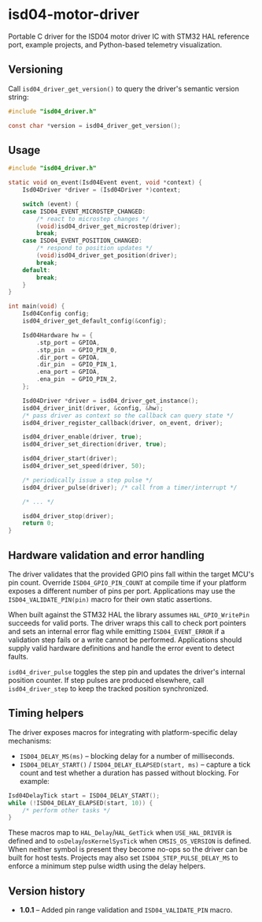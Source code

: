 # isd04-motor-driver
Portable C driver for the ISD04 motor driver IC with STM32 HAL reference port, example projects, and Python-based telemetry visualization.

## Versioning
Call `isd04_driver_get_version()` to query the driver's semantic version string:

```c
#include "isd04_driver.h"

const char *version = isd04_driver_get_version();
```

## Usage

```c
#include "isd04_driver.h"

static void on_event(Isd04Event event, void *context) {
    Isd04Driver *driver = (Isd04Driver *)context;

    switch (event) {
    case ISD04_EVENT_MICROSTEP_CHANGED:
        /* react to microstep changes */
        (void)isd04_driver_get_microstep(driver);
        break;
    case ISD04_EVENT_POSITION_CHANGED:
        /* respond to position updates */
        (void)isd04_driver_get_position(driver);
        break;
    default:
        break;
    }
}

int main(void) {
    Isd04Config config;
    isd04_driver_get_default_config(&config);

    Isd04Hardware hw = {
        .stp_port = GPIOA,
        .stp_pin  = GPIO_PIN_0,
        .dir_port = GPIOA,
        .dir_pin  = GPIO_PIN_1,
        .ena_port = GPIOA,
        .ena_pin  = GPIO_PIN_2,
    };

    Isd04Driver *driver = isd04_driver_get_instance();
    isd04_driver_init(driver, &config, &hw);
    /* pass driver as context so the callback can query state */
    isd04_driver_register_callback(driver, on_event, driver);

    isd04_driver_enable(driver, true);
    isd04_driver_set_direction(driver, true);

    isd04_driver_start(driver);
    isd04_driver_set_speed(driver, 50);

    /* periodically issue a step pulse */
    isd04_driver_pulse(driver); /* call from a timer/interrupt */

    /* ... */

    isd04_driver_stop(driver);
    return 0;
}
```

## Hardware validation and error handling

The driver validates that the provided GPIO pins fall within the target MCU's
pin count. Override `ISD04_GPIO_PIN_COUNT` at compile time if your platform
exposes a different number of pins per port. Applications may use the
`ISD04_VALIDATE_PIN(pin)` macro for their own static assertions.

When built against the STM32 HAL the library assumes `HAL_GPIO_WritePin`
succeeds for valid ports. The driver wraps this call to check port pointers and
sets an internal error flag while emitting `ISD04_EVENT_ERROR` if a validation
step fails or a write cannot be performed. Applications should supply valid
hardware definitions and handle the error event to detect faults.

`isd04_driver_pulse` toggles the step pin and updates the driver's internal
position counter. If step pulses are produced elsewhere, call
`isd04_driver_step` to keep the tracked position synchronized.

## Timing helpers

The driver exposes macros for integrating with platform-specific delay mechanisms:

* `ISD04_DELAY_MS(ms)` – blocking delay for a number of milliseconds.
* `ISD04_DELAY_START()` / `ISD04_DELAY_ELAPSED(start, ms)` – capture a tick
  count and test whether a duration has passed without blocking. For example:

```c
Isd04DelayTick start = ISD04_DELAY_START();
while (!ISD04_DELAY_ELAPSED(start, 10)) {
    /* perform other tasks */
}
```

These macros map to `HAL_Delay`/`HAL_GetTick` when `USE_HAL_DRIVER` is defined
and to `osDelay`/`osKernelSysTick` when `CMSIS_OS_VERSION` is defined. When
neither symbol is present they become no-ops so the driver can be built for host
tests. Projects may also set `ISD04_STEP_PULSE_DELAY_MS` to enforce a minimum
step pulse width using the delay helpers.

## Version history

* **1.0.1** – Added pin range validation and `ISD04_VALIDATE_PIN` macro.
